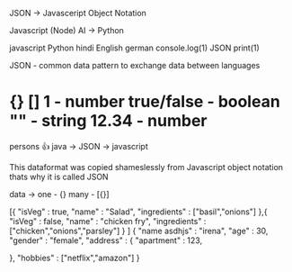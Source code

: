 JSON -> Javasceript Object Notation



Javascript (Node) AI
          -> 
Python

javascript              Python
hindi          English  german
console.log(1) JSON     print(1)


JSON - common data pattern to exchange data between languages

{}
[]
1 - number
true/false - boolean
"" - string
12.34 - number
=======
persons 👍
java -> JSON -> javascript

This dataformat was copied shameslessly from Javascript object notation thats why it is called JSON

data -> 
one - {}
many - [{}]

[{
  "isVeg" : true,
  "name" : "Salad",
  "ingredients" : ["basil","onions"]
},{
  "isVeg" : false,
  "name" : "chicken fry",
  "ingredients" : ["chicken","onions","parsley"]
}
]
{
  "name asdhjs" : "irena",
  "age" : 30,
  "gender" : "female",
  "address" : {
    "apartment" : 123,
  

  },
  "hobbies" : ["netflix","amazon"]
}
